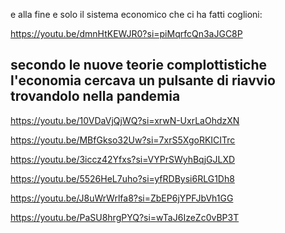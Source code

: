 e alla fine e solo il sistema economico che ci ha fatti coglioni:

https://youtu.be/dmnHtKEWJR0?si=piMqrfcQn3aJGC8P

secondo le nuove teorie complottistiche l'economia cercava un pulsante di riavvio trovandolo nella pandemia
------------------

https://youtu.be/10VDaVjQjWQ?si=xrwN-UxrLaOhdzXN

https://youtu.be/MBfGkso32Uw?si=7xrS5XgoRKICITrc

https://youtu.be/3iccz42Yfxs?si=VYPrSWyhBqjGJLXD

https://youtu.be/5526HeL7uho?si=yfRDBysi6RLG1Dh8

https://youtu.be/J8uWrWrlfa8?si=ZbEP6jYPFJbVh1GG

https://youtu.be/PaSU8hrgPYQ?si=wTaJ6IzeZc0vBP3T
